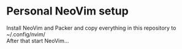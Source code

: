 # Personal NeoVim setup
Install NeoVim and Packer and copy everything in this repository to ~/.config/nvim/ \
After that start NeoVim...
